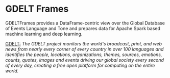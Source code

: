# GDELT Frames

GDELTFrames provides a DataFrame-centric view over the Global Database of Events Language and Tone and prepares data 
for Apache Spark based machine learning and deep learning.

[GDELT:](www.gdeltproject.org) *The GDELT project monitors the world's broadcast, print, and web news from nearly every corner of every country in over 100 languages and identifies the people, locations, organizations, themes, sources, emotions, counts, quotes, images and events driving our global society every second of every day, creating a free open platform for computing on the entire world.*
